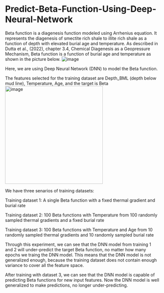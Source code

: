 # Predict-Beta-Function-Using-Deep-Neural-Network

Beta function is a diagenesis function modeled using Arrhenius equation. It represents the diagenesis of smectite rich shale to illite rich shale as a function of depth with elevated burial age and temperature. As described in Dutta et al., (2022), chapter 3.4, Chemical Diagenesis as a Geopressure Mechanism, Beta function is a function of burial age and temperature as shown in the picture below.
![image](https://github.com/user-attachments/assets/53517f01-49eb-41a4-b470-d714f6d9a922)

Here, we are using Deep Neural Network (DNN) to model the Beta function.

The features selected for the training dataset are Depth_BML (depth below mud line), Temperature, Age, and the target is Beta
<img width="319" alt="image" src="https://github.com/user-attachments/assets/7041b3ce-1092-4b74-ba37-e48d85f7acc9">

We have three senarios of training datasets:

  Training dataset 1: A single Beta function with a fixed thermal gradient and burial rate
  
  Training dataset 2: 100 Beta functions with Temperature from 100 randomly sampled thermal gradients and a fixed burial rate
  
  Training dataset 3: 100 Beta functions with Temperature and Age from 10 randomly sampled thermal gradients and 10 randomly sampled burial rate

Through this experiment, we can see that the DNN model from training 1 and 2 will under-predict the target Beta function, no matter how many epochs we traing the DNN model. This means that the DNN model is not generalized enough, because the training dataset does not contain enough variance to cover all the feature space. 

After training with dataset 3, we can see that the DNN model is capable of predicting Beta functions for new input features. Now the DNN model is well generalized to make predictions, no longer under-predicting.

